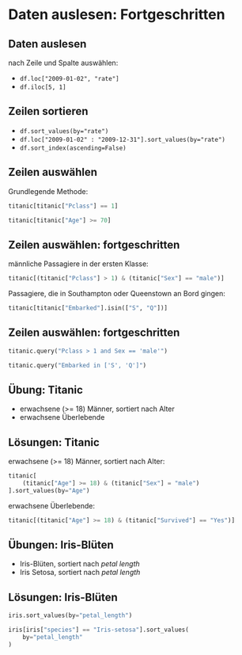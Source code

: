 # Daten auslesen: Fortgeschritten

## Daten auslesen

nach Zeile und Spalte auswählen:

- `df.loc["2009-01-02", "rate"]`
- `df.iloc[5, 1]`

## Zeilen sortieren

- `df.sort_values(by="rate")`
- `df.loc["2009-01-02" : "2009-12-31"].sort_values(by="rate")`
- `df.sort_index(ascending=False)`

## Zeilen auswählen

Grundlegende Methode:

```py
titanic[titanic["Pclass"] == 1]
```

```py
titanic[titanic["Age"] >= 70]
```

## Zeilen auswählen: fortgeschritten

männliche Passagiere in der ersten Klasse:

```py
titanic[(titanic["Pclass"] > 1) & (titanic["Sex"] == "male")]
```

Passagiere, die in Southampton oder Queenstown an Bord gingen:

```py
titanic[titanic["Embarked"].isin(["S", "Q"])]
```

## Zeilen auswählen: fortgeschritten

```py
titanic.query("Pclass > 1 and Sex == 'male'")
```

```py
titanic.query("Embarked in ['S', 'Q']")
```

## Übung: Titanic

- erwachsene (>= 18) Männer, sortiert nach Alter
- erwachsene Überlebende

## Lösungen: Titanic

erwachsene (>= 18) Männer, sortiert nach Alter:

```py
titanic[
    (titanic["Age"] >= 18) & (titanic["Sex"] = "male")
].sort_values(by="Age")
```

erwachsene Überlebende:

```py
titanic[(titanic["Age"] >= 18) & (titanic["Survived"] == "Yes")]
```

## Übungen: Iris-Blüten

- Iris-Blüten, sortiert nach _petal length_
- Iris Setosa, sortiert nach _petal length_

## Lösungen: Iris-Blüten

```py
iris.sort_values(by="petal_length")
```

```py
iris[iris["species"] == "Iris-setosa"].sort_values(
    by="petal_length"
)
```
